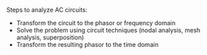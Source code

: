 
Steps to analyze AC circuits:

- Transform the circuit to the phasor or frequency domain
- Solve the problem using circuit techniques (nodal analysis, mesh analysis, superposition)
- Transform the resulting phasor to the time domain